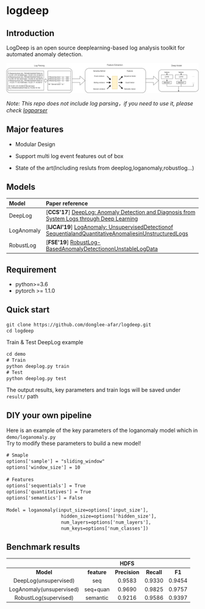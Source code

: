 # logdeep

## Introduction

LogDeep is an open source deeplearning-based log analysis toolkit for automated anomaly detection.

![Framework of logdeep](data/semantic_vec.png)

*Note: This repo does not include log parsing，if you need to use it, please check [logparser](https://github.com/logpai/logparser)*

## Major features

- Modular Design

- Support multi log event features out of box

- State of the art(Including resluts from deeplog,loganomaly,robustlog...)

## Models

| Model | Paper reference |
| :--- | :--- |
|DeepLog| [**CCS'17**] [DeepLog: Anomaly Detection and Diagnosis from System Logs through Deep Learning](https://www.cs.utah.edu/~lifeifei/papers/deeplog.pdf)|
|LogAnomaly| [**IJCAI'19**] [LogAnomaly: UnsupervisedDetectionof SequentialandQuantitativeAnomaliesinUnstructuredLogs](https://www.ijcai.org/Proceedings/2019/658)|
|RobustLog| [**FSE'19**] [RobustLog-BasedAnomalyDetectiononUnstableLogData](https://dl.acm.org/doi/10.1145/3338906.3338931)

## Requirement

- python>=3.6
- pytorch >= 1.1.0
  
## Quick start

```
git clone https://github.com/donglee-afar/logdeep.git
cd logdeep
```

Train & Test DeepLog example

```
cd demo
# Train
python deeplog.py train
# Test
python deeplog.py test
```

The output results, key parameters and train logs will be saved under `result/` path

## DIY your own pipeline

Here is an example of the key parameters of the loganomaly model which in `demo/loganomaly.py`  
Try to modify these parameters to build a new model!

```
# Smaple
options['sample'] = "sliding_window"
options['window_size'] = 10

# Features
options['sequentials'] = True
options['quantitatives'] = True
options['semantics'] = False

Model = loganomaly(input_size=options['input_size'],
                    hidden_size=options['hidden_size'],
                    num_layers=options['num_layers'],
                    num_keys=options['num_classes'])
```

## Benchmark results

|       |            | HDFS |     | |
| :----:|:----:|:----:|:----:|:----:|
| **Model** | **feature** | **Precision** | **Recall** | **F1** |
| DeepLog(unsupervised)| seq |0.9583 | 0.9330 | 0.9454 |
| LogAnomaly(unsupervised) | seq+quan|0.9690 |0.9825 |0.9757 |
| RobustLog(supervised)| semantic |0.9216 |0.9586 |0.9397 |
